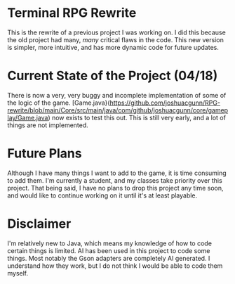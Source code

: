 # Terminal RPG Rewrite
This is the rewrite of a previous project I was working on. I did this because the old project had many, *many* critical flaws in the code. This new version is simpler, more intuitive, and has more dynamic code for future updates. 

# Current State of the Project (04/18)
There is now a very, very buggy and incomplete implementation of some of the logic of the game. [Game.java}(https://github.com/joshuacgunn/RPG-rewrite/blob/main/Core/src/main/java/com/github/joshuacgunn/core/gameplay/Game.java) now exists to test this out. This is still very early, and a lot of things are not implemented. 

# Future Plans
Although I have many things I want to add to the game, it is time consuming to add them. I'm currently a student, and my classes take priority over this project. That being said, I have no plans to drop this project any time soon, and would like to continue working on it until it's at least playable.

# Disclaimer
I'm relatively new to Java, which means my knowledge of how to code certain things is limited. AI has been used in this project to code some things. Most notably the Gson adapters are completely AI generated. I understand how they work, but I do not think I would be able to code them myself. 
